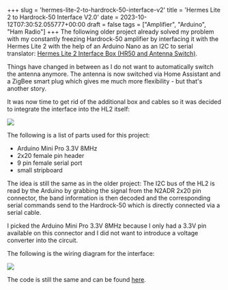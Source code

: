 +++
slug = 'hermes-lite-2-to-hardrock-50-interface-v2'
title = 'Hermes Lite 2 to Hardrock-50 Interface V2.0'
date = 2023-10-12T07:30:52.055777+00:00
draft = false
tags = ["Amplifier", "Arduino", "Ham Radio"]
+++
The following older project already solved my problem with my constantly freezing Hardrock-50 amplifier by interfacing it with the Hermes Lite 2 with the help of an Arduino Nano as an I2C to serial translator: [Hermes Lite 2 Interface Box (HR50 and Antenna Switch)](/hl2-hr50-interface).

Things have changed in between as I do not want to automatically switch the antenna anymore. The antenna is now switched via Home Assistant and a ZigBee smart plug which gives me much more flexibility - but that's another story.

It was now time to get rid of the additional box and cables so it was decided to integrate the interface into the HL2 itself:

![](/img/hermes-lite-2-to-hardrock-50-interface-v2-1.jpg)

The following is a list of parts used for this project:

* Arduino Mini Pro 3.3V 8MHz
* 2x20 female pin header
* 9 pin female serial port
* small stripboard

The idea is still the same as in the older project: The I2C bus of the HL2 is read by the Arduino by grabbing the signal from the N2ADR 2x20 pin connector, the band information is then decoded and the corresponding serial commands send to the Hardrock-50 which is directly connected via a serial cable.

I picked the Arduino Mini Pro 3.3V 8MHz because I only had a 3.3V pin available on this connector and I did not want to introduce a voltage converter into the circuit.

The following is the wiring diagram for the interface:

![](/img/hermes-lite-2-to-hardrock-50-interface-v2-2.png)

The code is still the same and can be found [here](/files/hl2-interface.tar.gz).
